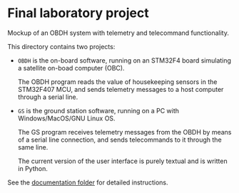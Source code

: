 # Final laboratory project

Mockup of an OBDH system with telemetry and telecommand functionality. 

This directory contains two projects:

* `OBDH` is the on-board software, running on an STM32F4 board simulating a satellite on-boad computer (OBC).

   The OBDH program reads the value of housekeeping sensors in the STM32F407 MCU, and sends telemetry messages to a host computer through a serial line.

* `GS` is the ground station software, running on a PC with Windows/MacOS/GNU Linux OS.

   The GS program receives telemetry messages from the OBDH by means of a serial line connection, and sends telecommands to it through the same line.

   The current version of the user interface is purely textual and is written
   in Python.

See the [documentation folder](../docs) for detailed instructions.